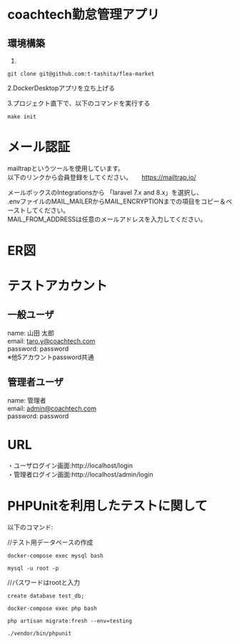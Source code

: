# coachtech勤怠管理アプリ  

## 環境構築  

1.
```
git clone git@github.com:t-tashita/flea-market
```  

2.DockerDesktopアプリを立ち上げる  

3.プロジェクト直下で、以下のコマンドを実行する  
```
make init
```

# メール認証  

mailtrapというツールを使用しています。  
以下のリンクから会員登録をしてください。  　
https://mailtrap.io/  

メールボックスのIntegrationsから 「laravel 7.x and 8.x」を選択し、  
.envファイルのMAIL_MAILERからMAIL_ENCRYPTIONまでの項目をコピー＆ペーストしてください。  
MAIL_FROM_ADDRESSは任意のメールアドレスを入力してください。  

# ER図  

# テストアカウント
## 一般ユーザ
name: 山田 太郎  
email: taro.y@coachtech.com  
password: password  
※他5アカウントpassword共通  

## 管理者ユーザ  
name: 管理者  
email: admin@coachtech.com  
password: password  

# URL  
・ユーザログイン画面:http://localhost/login  
・管理者ログイン画面:http://localhost/admin/login  

# PHPUnitを利用したテストに関して  
以下のコマンド:  

//テスト用データベースの作成  
```
docker-compose exec mysql bash  
```
```
mysql -u root -p  
```
//パスワードはrootと入力  
```
create database test_db;  
```
```
docker-compose exec php bash  
```
```
php artisan migrate:fresh --env=testing  
```
```
./vendor/bin/phpunit  
```
